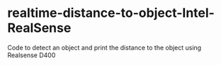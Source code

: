 # realtime-distance-to-object-Intel-RealSense

Code to detect an object and print the distance to the object using Realsense D400
